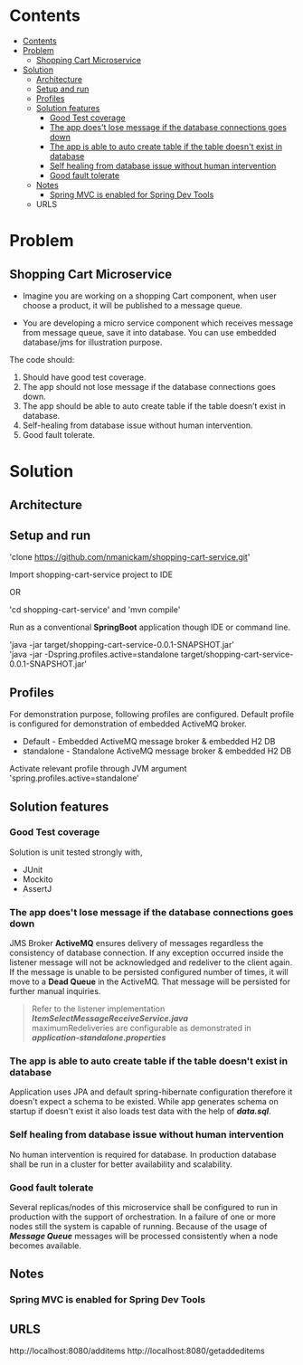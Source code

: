 # Contents

- [Contents](#contents)
- [Problem](#problem)
  - [Shopping Cart Microservice](#shopping-cart-microservice)
- [Solution](#solution)
  - [Architecture](#architecture)
  - [Setup and run](#setup-and-run)
  - [Profiles](#profiles)
  - [Solution features](#solution-features)
    - [Good Test coverage](#good-test-coverage)
    - [The app does't lose message if the database connections goes down](#the-app-doest-lose-message-if-the-database-connections-goes-down)
    - [The app is able to auto create table if the table doesn't exist in database](#the-app-is-able-to-auto-create-table-if-the-table-doesnt-exist-in-database)
    - [Self healing from database issue without human intervention](#self-healing-from-database-issue-without-human-intervention)
    - [Good fault tolerate](#good-fault-tolerate)
  - [Notes](#notes)
    - [Spring MVC is enabled for Spring Dev Tools](#spring-mvc-is-enabled-for-spring-dev-tools)
  - URLS
  
# Problem

## Shopping Cart Microservice

- Imagine you are working on a shopping Cart component, when user choose a product, it will be published to a message queue.

- You are developing a micro service component which receives message from message queue, save it into database. You can use embedded database/jms for illustration purpose.

The code should:

1. Should have good test coverage.
2. The app should not lose message if the database connections goes down.
3. The app should be able to auto create table if the table doesn’t exist in database.
4. Self-healing from database issue without human intervention.
5. Good fault tolerate.

# Solution

## Architecture

## Setup and run

'clone https://github.com/nmanickam/shopping-cart-service.git'

Import shopping-cart-service project to IDE

OR

'cd shopping-cart-service' and 'mvn compile'

Run as a conventional **SpringBoot** application though IDE or command line.

'java -jar target/shopping-cart-service-0.0.1-SNAPSHOT.jar' <br>
'java -jar -Dspring.profiles.active=standalone target/shopping-cart-service-0.0.1-SNAPSHOT.jar'

## Profiles

For demonstration purpose, following profiles are configured. Default profile is configured for demonstration of
embedded ActiveMQ broker.

- Default - Embedded ActiveMQ message broker & embedded H2 DB
- standalone - Standalone ActiveMQ message broker & embedded H2 DB

Activate relevant profile through JVM argument 'spring.profiles.active=standalone'

## Solution features

### Good Test coverage

Solution is unit tested strongly with,

- JUnit
- Mockito
- AssertJ

### The app does't lose message if the database connections goes down

JMS Broker **ActiveMQ** ensures delivery of messages regardless the consistency of database connection. If any
exception occurred inside the listener message will not be acknowledged and redeliver to the client again. If the
message is unable to be persisted configured number of times, it will move to a **Dead Queue** in the ActiveMQ. That
message will be persisted for further manual inquiries.

> Refer to the listener implementation **_ItemSelectMessageReceiveService.java_**<br>
> maximumRedeliveries are configurable as demonstrated in **_application-standalone.properties_**

### The app is able to auto create table if the table doesn't exist in database

Application uses JPA and default spring-hibernate configuration therefore it doesn't expect a schema to be existed.
While app generates schema on startup if doesn't exist it also loads test data with the help of **_data.sql_**.

### Self healing from database issue without human intervention

No human intervention is required for database. In production database shall be run in a cluster for better availability
and scalability.

### Good fault tolerate

Several replicas/nodes of this microservice shall be configured to run in production with the support of orchestration. In a failure of one or more nodes still the system is capable of running.
Because of the usage of **_Message Queue_** messages will be processed consistently when a node becomes available.

## Notes

### Spring MVC is enabled for Spring Dev Tools

## URLS
http://localhost:8080/additems
http://localhost:8080/getaddeditems
